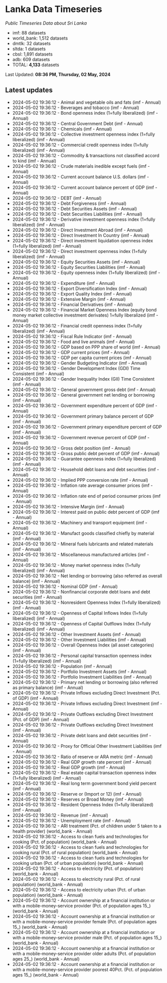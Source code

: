 # Lanka Data Timeseries
*Public Timeseries Data about Sri Lanka*

* imf: 88 datasets
* world_bank: 1,512 datasets
* dmtlk: 32 datasets
* sltda: 1 datasets
* cbsl: 1,891 datasets
* adb: 609 datasets
* TOTAL: **4,133** datasets

Last Updated: **08:36 PM, Thursday, 02 May, 2024**

## Latest updates

* 2024-05-02 19:36:12 - Animal and vegetable oils and fats (imf - Annual)
* 2024-05-02 19:36:12 - Beverages and tobacco (imf - Annual)
* 2024-05-02 19:36:12 - Bond openness index (1=fully liberalized) (imf - Annual)
* 2024-05-02 19:36:12 - Central Government Debt (imf - Annual)
* 2024-05-02 19:36:12 - Chemicals (imf - Annual)
* 2024-05-02 19:36:12 - Collective investment openness index (1=fully liberalized) (imf - Annual)
* 2024-05-02 19:36:12 - Commercial credit openness index (1=fully liberalized) (imf - Annual)
* 2024-05-02 19:36:12 - Commodity & transactions not classified accord to kind (imf - Annual)
* 2024-05-02 19:36:12 - Crude materials inedible except fuels (imf - Annual)
* 2024-05-02 19:36:12 - Current account balance U.S. dollars (imf - Annual)
* 2024-05-02 19:36:12 - Current account balance percent of GDP (imf - Annual)
* 2024-05-02 19:36:12 - DEBT (imf - Annual)
* 2024-05-02 19:36:12 - Debt Forgiveness (imf - Annual)
* 2024-05-02 19:36:12 - Debt Securities Assets (imf - Annual)
* 2024-05-02 19:36:12 - Debt Securities Liabilities (imf - Annual)
* 2024-05-02 19:36:12 - Derivative investment openness index (1=fully liberalized) (imf - Annual)
* 2024-05-02 19:36:12 - Direct Investment Abroad (imf - Annual)
* 2024-05-02 19:36:12 - Direct Investment In Country (imf - Annual)
* 2024-05-02 19:36:12 - Direct investment liquidation openness index (1=fully liberalized) (imf - Annual)
* 2024-05-02 19:36:12 - Direct investment openness index (1=fully liberalized) (imf - Annual)
* 2024-05-02 19:36:12 - Equity Securities Assets (imf - Annual)
* 2024-05-02 19:36:12 - Equity Securities Liabilities (imf - Annual)
* 2024-05-02 19:36:12 - Equity openness index (1=fully liberalized) (imf - Annual)
* 2024-05-02 19:36:12 - Expenditure (imf - Annual)
* 2024-05-02 19:36:12 - Export Diversification Index (imf - Annual)
* 2024-05-02 19:36:12 - Export Quality Index (imf - Annual)
* 2024-05-02 19:36:12 - Extensive Margin (imf - Annual)
* 2024-05-02 19:36:12 - Financial Derivatives (imf - Annual)
* 2024-05-02 19:36:12 - Financial Market Openness Index (equity bond money market collective investment derivates) 1=fully liberalized (imf - Annual)
* 2024-05-02 19:36:12 - Financial credit openness index (1=fully liberalized) (imf - Annual)
* 2024-05-02 19:36:12 - Fiscal Rule Indicator (imf - Annual)
* 2024-05-02 19:36:12 - Food and live animals (imf - Annual)
* 2024-05-02 19:36:12 - GDP based on PPP share of world (imf - Annual)
* 2024-05-02 19:36:12 - GDP current prices (imf - Annual)
* 2024-05-02 19:36:12 - GDP per capita current prices (imf - Annual)
* 2024-05-02 19:36:12 - Gender Budgeting Indicator (imf - Annual)
* 2024-05-02 19:36:12 - Gender Development Index (GDI) Time Consistent (imf - Annual)
* 2024-05-02 19:36:12 - Gender Inequality Index (GII) Time Consistent (imf - Annual)
* 2024-05-02 19:36:12 - General government gross debt (imf - Annual)
* 2024-05-02 19:36:12 - General government net lending or borrowing (imf - Annual)
* 2024-05-02 19:36:12 - Government expenditure percent of GDP (imf - Annual)
* 2024-05-02 19:36:12 - Government primary balance percent of GDP (imf - Annual)
* 2024-05-02 19:36:12 - Government primary expenditure percent of GDP (imf - Annual)
* 2024-05-02 19:36:12 - Government revenue percent of GDP (imf - Annual)
* 2024-05-02 19:36:12 - Gross debt position (imf - Annual)
* 2024-05-02 19:36:12 - Gross public debt percent of GDP (imf - Annual)
* 2024-05-02 19:36:12 - Guarantee openness index (1=fully liberalized) (imf - Annual)
* 2024-05-02 19:36:12 - Household debt loans and debt securities (imf - Annual)
* 2024-05-02 19:36:12 - Implied PPP conversion rate (imf - Annual)
* 2024-05-02 19:36:12 - Inflation rate average consumer prices (imf - Annual)
* 2024-05-02 19:36:12 - Inflation rate end of period consumer prices (imf - Annual)
* 2024-05-02 19:36:12 - Intensive Margin (imf - Annual)
* 2024-05-02 19:36:12 - Interest paid on public debt percent of GDP (imf - Annual)
* 2024-05-02 19:36:12 - Machinery and transport equipment (imf - Annual)
* 2024-05-02 19:36:12 - Manufact goods classified chiefly by material (imf - Annual)
* 2024-05-02 19:36:12 - Mineral fuels lubricants and related materials (imf - Annual)
* 2024-05-02 19:36:12 - Miscellaneous manufactured articles (imf - Annual)
* 2024-05-02 19:36:12 - Money market openness index (1=fully liberalized) (imf - Annual)
* 2024-05-02 19:36:12 - Net lending or borrowing (also referred as overall balance) (imf - Annual)
* 2024-05-02 19:36:12 - Nominal GDP (imf - Annual)
* 2024-05-02 19:36:12 - Nonfinancial corporate debt loans and debt securities (imf - Annual)
* 2024-05-02 19:36:12 - Nonresident Openness Index (1=fully liberalized) (imf - Annual)
* 2024-05-02 19:36:12 - Openness of Capital Inflows Index (1=fully liberalized) (imf - Annual)
* 2024-05-02 19:36:12 - Openness of Capital Outflows Index (1=fully liberalized) (imf - Annual)
* 2024-05-02 19:36:12 - Other Investment Assets (imf - Annual)
* 2024-05-02 19:36:12 - Other Investment Liabilities (imf - Annual)
* 2024-05-02 19:36:12 - Overall Openness Index (all asset categories) (imf - Annual)
* 2024-05-02 19:36:12 - Personal capital transaction openness index (1=fully liberalized) (imf - Annual)
* 2024-05-02 19:36:12 - Population (imf - Annual)
* 2024-05-02 19:36:12 - Portfolio Investment Assets (imf - Annual)
* 2024-05-02 19:36:12 - Portfolio Investment Liabilities (imf - Annual)
* 2024-05-02 19:36:12 - Primary net lending or borrowing (also referred as primary balance) (imf - Annual)
* 2024-05-02 19:36:12 - Private Inflows excluding Direct Investment (Pct. of GDP) (imf - Annual)
* 2024-05-02 19:36:12 - Private Inflows excluding Direct Investment (imf - Annual)
* 2024-05-02 19:36:12 - Private Outflows excluding Direct Investment (Pct. of GDP) (imf - Annual)
* 2024-05-02 19:36:12 - Private Outflows excluding Direct Investment (imf - Annual)
* 2024-05-02 19:36:12 - Private debt loans and debt securities (imf - Annual)
* 2024-05-02 19:36:12 - Proxy for Official Other Investment Liabilities (imf - Annual)
* 2024-05-02 19:36:12 - Ratio of reserve or ARA metric (imf - Annual)
* 2024-05-02 19:36:12 - Real GDP growth rate percent (imf - Annual)
* 2024-05-02 19:36:12 - Real GDP growth (imf - Annual)
* 2024-05-02 19:36:12 - Real estate capital transaction openness index (1=fully liberalized) (imf - Annual)
* 2024-05-02 19:36:12 - Real long term government bond yield percent (imf - Annual)
* 2024-05-02 19:36:12 - Reserve or (Import or 12) (imf - Annual)
* 2024-05-02 19:36:12 - Reserves or Broad Money (imf - Annual)
* 2024-05-02 19:36:12 - Resident Openness Index (1=fully liberalized) (imf - Annual)
* 2024-05-02 19:36:12 - Revenue (imf - Annual)
* 2024-05-02 19:36:12 - Unemployment rate (imf - Annual)
* 2024-05-02 19:36:12 - ARI treatment (Pct. of children under 5 taken to a health provider) (world_bank - Annual)
* 2024-05-02 19:36:12 - Access to clean fuels and technologies for cooking (Pct. of population) (world_bank - Annual)
* 2024-05-02 19:36:12 - Access to clean fuels and technologies for cooking rural (Pct. of rural population) (world_bank - Annual)
* 2024-05-02 19:36:12 - Access to clean fuels and technologies for cooking urban (Pct. of urban population) (world_bank - Annual)
* 2024-05-02 19:36:12 - Access to electricity (Pct. of population) (world_bank - Annual)
* 2024-05-02 19:36:12 - Access to electricity rural (Pct. of rural population) (world_bank - Annual)
* 2024-05-02 19:36:12 - Access to electricity urban (Pct. of urban population) (world_bank - Annual)
* 2024-05-02 19:36:12 - Account ownership at a financial institution or with a mobile-money-service provider (Pct. of population ages 15_) (world_bank - Annual)
* 2024-05-02 19:36:12 - Account ownership at a financial institution or with a mobile-money-service provider female (Pct. of population ages 15_) (world_bank - Annual)
* 2024-05-02 19:36:12 - Account ownership at a financial institution or with a mobile-money-service provider male (Pct. of population ages 15_) (world_bank - Annual)
* 2024-05-02 19:36:12 - Account ownership at a financial institution or with a mobile-money-service provider older adults (Pct. of population ages 25_) (world_bank - Annual)
* 2024-05-02 19:36:12 - Account ownership at a financial institution or with a mobile-money-service provider poorest 40Pct. (Pct. of population ages 15_) (world_bank - Annual)
